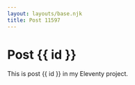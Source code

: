 ```yaml
---
layout: layouts/base.njk
title: Post 11597
---
```


# Post {{ id }}

This is post {{ id }} in my Eleventy project.
